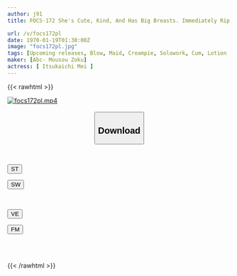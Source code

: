 ```yaml
---
author: j91
title: FOCS-172 She's Cute, Kind, And Has Big Breasts. Immediately Rip It Off As Soon As It Gets Erect! Mei Itsukaichi, A Ready-to-read Maid Who Begs With Entwined Tongue Techniques And Moist Eyes

url: /v/focs172pl
date: 1970-01-19T01:30:00Z
image: "focs172pl.jpg"
tags: [Upcoming releases, Blow, Maid, Creampie, Solowork, Cum, Lotion	]
maker: [Abc- Mousou Zoku]
actress: [ Itsukaichi Mei ]
---
```



{{< rawhtml >}}

<div class="video" data-videoid="pending_link.html">
    <a href="javascript:;">
        <img src="/v/focs172pl/focs172pl.jpg" width="WIDTH" height="HEIGHT" alt="focs172pl.mp4" loading="lazy">
    </a>
</div>

<script type="text/javascript" src="https://j91.asia/asset/on-demand-pend.js"></script>

<br>
  <link rel="stylesheet" href="https://j91.asia/asset/bs5.css">
  
  <center>
  <button class="btn btn-primary" type="button" data-bs-toggle="collapse" data-bs-target=".multi-collapse" aria-expanded="false" aria-controls="multiCollapseExample1 multiCollapseExample2"><h2>Download</h2></button></center>
</p>
<div class="row">
  <div class="col">
    <div class="collapse multi-collapse" id="multiCollapseExample1">
      <div class="card card-body">
	      	      <br>
<div class="buttons">  
<p><a href="https://j91.asia/pending_link.html" target="_blank"><button class="btn-hover color-3"><i class="fa fa-download"></i> ST</button></a></p>
<p><a href="https://j91.asia/pending_link.html" target="_blank"><button class="btn-hover color-2"><i class="fa fa-download"></i> SW</button></a></p></div>
    </div>
  </div>
</div>
  <div class="col">
    <div class="collapse multi-collapse" id="multiCollapseExample2">
      <div class="card card-body">
	      <br>
<div class="buttons">
<p><a href="https://j91.asia/pending_link.html" target="_blank"><button class="btn-hover color-9"><i class="fa fa-download"></i> VE</button></a></p>
<p><a href="https://j91.asia/pending_link.html" target="_blank"><button class="btn-hover color-8"><i class="fa fa-download"></i> FM</button></a></p></div>
<br><br>
      </div>
    </div>
  </div>
</div>

{{< /rawhtml >}}